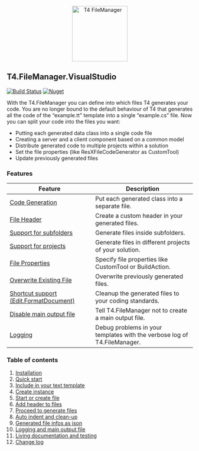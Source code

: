<p align="center">
  <img height="150" style="height:150px !important" src="https://raw.githubusercontent.com/databinding-gmbh/T4.FileManager.VisualStudio/master/src/images/logo-t4-file-manager.png" alt="T4 FileManager"/>
</p>

## T4.FileManager.VisualStudio

[![Build Status](https://dev.azure.com/databinding/Building%20Blocks/_apis/build/status/databinding-gmbh.T4.FileManager.VisualStudio?branchName=master)](https://dev.azure.com/databinding/Building%20Blocks/_build/latest?definitionId=39&branchName=master) [![Nuget](https://img.shields.io/nuget/v/T4.FileManager.VisualStudio)](https://www.nuget.org/packages/T4.FileManager.VisualStudio/)

With the T4.FileManager you can define into which files T4 generates your code. You are no longer bound to the default behaviour of T4 that generates all the code of the “example.tt” template into a single “example.cs” file. Now you can split your code into the files you want: 

- Putting each generated data class into a single code file
- Creating a server and a client component based on a common model
- Distribute generated code to multiple projects within a solution
- Set the file properties (like ResXFileCodeGenerator as CustomTool)
- Update previously generated files

### Features

| Feature                                | Description                                                  |
| -------------------------------------- | ------------------------------------------------------------ |
| [Code Generation](02-Quick-start.md)                        | Put each generated class into a separate file.               |
| [File Header](06-Add-header-to-files.md)                            | Create a custom header in your generated files.              |
| [Support for subfolders](05-Start-or-create-file.md)                 | Generate files inside subfolders.                            |
| [Support for projects](05-Start-or-create-file.md)                   | Generate files in different projects of your solution.       |
| [File Properties](05-Start-or-create-file.md#Properties)                        | Specify file properties like CustomTool or BuildAction.      |
| [Overwrite Existing File](05-Start-or-create-file.md#properties)                | Overwrite previously generated files.                        |
| [Shortcut support (Edit.FormatDocument)](08-Auto-indent-and-clean-up.md) | Cleanup the generated files to your coding standards.        |
| [Disable main output file](10-logging-and-main-output.file.md)               | Tell T4.FileManager not to create a main output file.        |
| [Logging](10-logging-and-main-output.file.md)                                | Debug problems in your templates with the verbose log of T4.FileManager. |


### Table of contents

1. [Installation](01-Installation.md)
2. [Quick start](02-Quick-start.md)
3. [Include in your text template](03-Include-in-your-text-template.md)
4. [Create instance](04-Create-instance.md)
5. [Start or create file](05-Start-or-create-file.md)
6. [Add header to files](06-Add-header-to-files.md)
7. [Proceed to generate files](07-Proceed-to-generate-files.md)   
8. [Auto indent and clean-up](08-Auto-indent-and-clean-up.md)
9. [Generated file infos as json](09-Generated-file-infos-as-json.md)
10. [Logging and main output file](10-logging-and-main-output.file.md)
11. [Living documentation and testing](11-Living-documentation-and-testing.md)
11. [Change log](12-Change-log.md)
